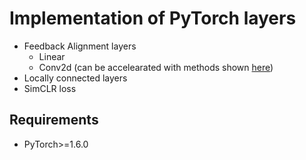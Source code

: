 # Implementation of PyTorch layers

- Feedback Alignment layers
  - Linear
  - Conv2d (can be accelearated with methods shown [here](https://github.com/jordan-g/PyTorch-cuDNN-Convolution))
- Locally connected layers
- SimCLR loss

## Requirements
- PyTorch>=1.6.0
